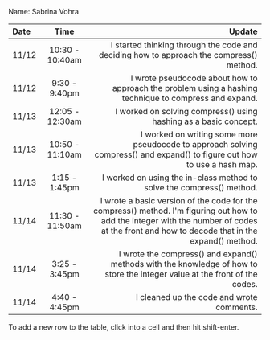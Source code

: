 Name: Sabrina Vohra

| Date  |       Time       |                                                                                                                                                                                      Update |
|:------|:----------------:|--------------------------------------------------------------------------------------------------------------------------------------------------------------------------------------------:|
| 11/12 | 10:30 - 10:40am  |                                                                                                     I started thinking through the code and deciding how to approach the compress() method. |
| 11/12 |  9:30 - 9:40pm   |                                                                                      I wrote pseudocode about how to approach the problem using a hashing technique to compress and expand. |
| 11/13 | 12:05 - 12:30am  |                                                                                                                            I worked on solving compress() using hashing as a basic concept. |
| 11/13 | 10:50 -  11:10am |                                                                   I worked on writing some more pseudocode to approach solving compress() and expand() to figure out how to use a hash map. |
| 11/13 |  1:15 - 1:45pm   |                                                                                                                       I worked on using the in-class method to solve the compress() method. |
| 11/14 | 11:30 - 11:50am  | I wrote a basic version of the code for the compress() method. I'm figuring out how to add the integer with the number of codes at the front and how to decode that in the expand() method. |
| 11/14 |  3:25 - 3:45pm   |                                                                 I wrote the compress() and expand() methods with the knowledge of how to store the integer value at the front of the codes. |
| 11/14 |  4:40 - 4:45pm   |                                                                                                                                                   I cleaned up the code and wrote comments. |


To add a new row to the table, click into a cell and then hit shift-enter.